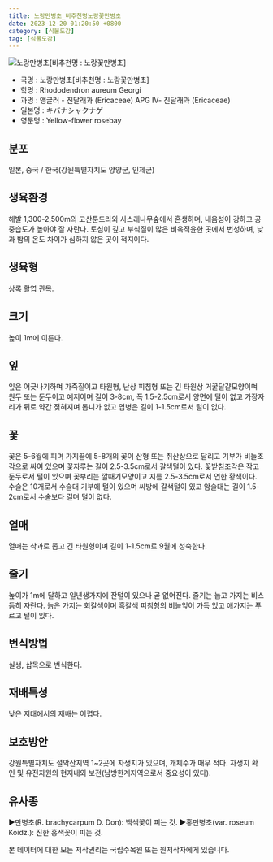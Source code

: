 ```yaml
---
title: 노랑만병초_비추천명노랑꽃만병초
date: 2023-12-20 01:20:50 +0800
category: [식물도감]
tag: [식물도감]
---
```




![노랑만병초[비추천명 : 노랑꽃만병초]](/fileUpload/plants/basic/Ericaceae/Rhododendron/7505/1_th2.JPG)
- 국명 : 노랑만병초[비추천명 : 노랑꽃만병초]
- 학명 : Rhododendron aureum Georgi
- 과명 : 앵글러 - 진달래과 (Ericaceae) APG Ⅳ- 진달래과 (Ericaceae)
- 일본명 : キバナシャクナゲ
- 영문명 : Yellow-flower rosebay


## 분포
일본, 중국 / 한국(강원특별자치도 양양군, 인제군) 
## 생육환경
해발 1,300-2,500m의 고산툰드라와 사스래나무숲에서 혼생하며, 내음성이 강하고 공중습도가 높아야 잘 자란다. 토심이 깊고 부식질이 많은 비옥적윤한 곳에서 번성하며, 낮과 밤의 온도 차이가 심하지 않은 곳이 적지이다.
## 생육형
상록 활엽 관목.
## 크기
높이 1m에 이른다.
## 잎
잎은 어긋나기하며 가죽질이고 타원형, 난상 피침형 또는 긴 타원상 거꿀달걀모양이며 원두 또는 둔두이고 예저이며 길이 3-8cm, 폭 1.5-2.5cm로서 양면에 털이 없고 가장자리가 뒤로 약간 젖혀지며 톱니가 없고 엽병은 길이 1-1.5cm로서 털이 없다.
## 꽃
꽃은 5-6월에 피며 가지끝에 5-8개의 꽃이 산형 또는 취산상으로 달리고 기부가 비늘조각으로 싸여 있으며 꽃자루는 길이 2.5-3.5cm로서 갈색털이 있다. 꽃받침조각은 작고 둔두로서 털이 있으며 꽃부리는 깔때기모양이고 지름 2.5-3.5cm로서 연한 황색이다. 수술은 10개로서 수술대 기부에 털이 있으며 씨방에 갈색털이 있고 암술대는 길이 1.5-2cm로서 수술보다 길며 털이 없다.
## 열매
열매는 삭과로 좁고 긴 타원형이며 길이 1-1.5cm로 9월에 성숙한다.
## 줄기
높이가 1m에 달하고 일년생가지에 잔털이 있으나 곧 없어진다. 줄기는 눕고 가지는 비스듬히 자란다. 늙은 가지는 회갈색이며 흑갈색 피침형의 비늘잎이 가득 있고 애가지는 푸르고 털이 있다.
## 번식방법
실생, 삽목으로 번식한다.
## 재배특성
낮은 지대에서의 재배는 어렵다.
## 보호방안
강원특별자치도 설악산지역 1~2곳에 자생지가 있으며, 개체수가 매우 적다. 자생지 확인 및 유전자원의 현지내외 보전(남방한계지역으로서 중요성이 있다).
## 유사종
▶만병초(R. brachycarpum D. Don): 백색꽃이 피는 것.▶홍만병초(var. roseum Koidz.): 진한 홍색꽃이 피는 것.






본 데이터에 대한 모든 저작권리는 국립수목원 또는 원저작자에게 있습니다.
